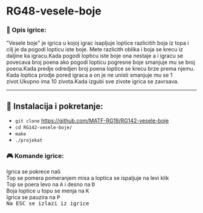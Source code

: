 # RG48-vesele-boje

### :memo: Opis igrice:
"Vesele boje" je igrica u kojoj igrac isapljuje loptice razlicitih boja iz topa i cilj je da pogodi lopticu iste boje. Mete razlicith oblika i boja se krecu iz daljine ka igracu.Kada pogodi lopticu iste boje ona nestaje a i igracu se povecava broj poena ako pogodi lopticu pogresne boje smanjuje mu se broj poena.Kada predje odredjen broj poena loptice se krecu brze prema njemu. Kada loptica prodje pored igraca a on je ne unisti smanjuje mu se 1 zivot.Ukupno ima 10 zivota.Kada izgubi sve zivote igrica se zavrsava.
___


## :wrench: Instalacija i pokretanje:

- `git clone` https://github.com/MATF-RG19/RG142-vesele-boje
- `cd RG142-vesele-boje/`
- `make`
- `./projekat`


### :video_game: Komande igrice:
Igrica se pokrece na<kbd>G</kbd> <br>
Top se pomera pomeranjem misa a loptica se ispaljuje na levi klik<br>
Top se poera levo na <kbd>A</kbd> i desno na <kbd>D</kbd> <br>
Boja loptice u topu se menja na <kbd>K</kbd> <br>
Igrica se pauzira na <kbd>P</kdb> <br>
Na <kbd>ESC</kbd> se izlazi iz igrice 

